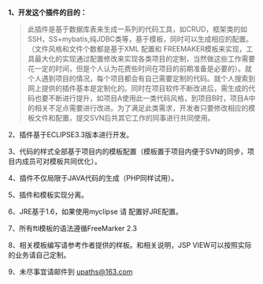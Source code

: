 <b>1、开发这个插件的目的：</b>

> 此插件是基于数据库表来生成一系列的代码工具，如CRUD，框架类的如SSH，SS+mybatis,纯JDBC类等，基于模板，同时可以生成相应的配置。（文件风格和文件个数都是基于XML 配置和 FREEMAKER模板来实现，工具最大化的实现通过配置修改来实现各类项目的定制，当然做这些工作需要花一定的时间，但是个人认为花费些时间在项目的前期准备是必要的）。就个人遇到项目的情况，每个项目都会有自己需要定制的代码。就个人搜索到网上提供的插件基本是定制化的。同时在项目软件不断改进后，需生成的代码也要不断进行提升，如项目A使用此一类代码风格，到项目B时，项目A中的相关不足点需要进行改进。为了满足此类需求，开发者只要修改相应的模板文件和配置，提交SVN后共其它工作的同事进行共同使用。

2、插件基于ECLIPSE3.3版本进行开发。

3、代码的样式全部基于项目内的模板配置（模板置于项目内便于SVN的同步，项目内成员可对模板共同优化）。

4、插件不仅局限于JAVA代码的生成（PHP同样试用）。

5、插件和模板实现分离。

6、JRE基于1.6，如果使用myclipse 请 配置好JRE配置。

7、所有ftl模板的语法遵循FreeMarker 2.3

8、相关模板编写请参考作者提供的样板。和相关说明，JSP VIEW可以按照实际的业务请自己定制。

9、未尽事宜请邮件到 upaths@163.com